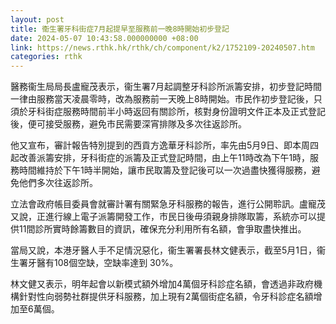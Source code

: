 ```yaml
---
layout: post
title: 衞生署牙科街症7月起提早至服務前一晚8時開始初步登記
date: 2024-05-07 10:43:58.000000000 +08:00
link: https://news.rthk.hk/rthk/ch/component/k2/1752109-20240507.htm
categories: rthk
---
```


醫務衞生局局長盧寵茂表示，衞生署7月起調整牙科診所派籌安排，初步登記時間一律由服務當天凌晨零時，改為服務前一天晚上8時開始。市民作初步登記後，只須於牙科街症服務時間前半小時返回有關診所，核對身份證明文件正本及正式登記後，便可接受服務，避免市民需要深宵排隊及多次往返診所。

他又宣布，審計報告特別提到的西貢方逸華牙科診所，率先由5月9日、即本周四起改善派籌安排，牙科街症的派籌及正式登記時間，由上午11時改為下午1時，服務時間維持於下午1時半開始，讓市民取籌及登記後可以一次過盡快獲得服務，避免他們多次往返診所。

立法會政府帳目委員會就審計署有關緊急牙科服務的報告，進行公開聆訊。盧寵茂又說，正進行線上電子派籌開發工作，市民日後毋須親身排隊取籌，系統亦可以提供11間診所實時餘籌數目的資訊，確保充分利用所有名額，會爭取盡快推出。

當局又說，本港牙醫人手不足情況惡化，衞生署署長林文健表示，截至5月1日，衞生署牙醫有108個空缺，空缺率達到 30%。

林文健又表示，明年起會以新模式額外增加4萬個牙科診症名額，會透過非政府機構針對性向弱勢社群提供牙科服務，加上現有2萬個街症名額，令牙科診症名額增加至6萬個。

